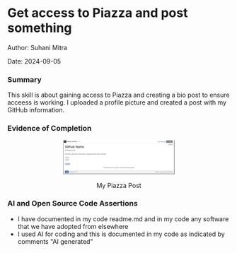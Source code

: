 # Get access to Piazza and post something

Author: Suhani Mitra

Date: 2024-09-05

### Summary

This skill is about gaining access to Piazza and creating a bio post to ensure acceess is working. I uploaded a profile picture and created a post with my GitHub information.

### Evidence of Completion

<p align="center">
<img src="./images/piazza_post.png" width="50%">
</p>
<p align="center">
My Piazza Post
</p>

### AI and Open Source Code Assertions

- I have documented in my code readme.md and in my code any
software that we have adopted from elsewhere
- I used AI for coding and this is documented in my code as
indicated by comments "AI generated" 




